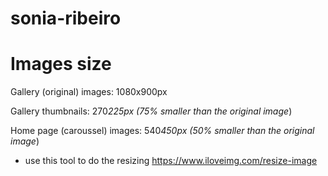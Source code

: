 # sonia-ribeiro

# Images size

Gallery (original) images: 1080x900px

Gallery thumbnails: 270*225px (75% smaller than the original image*)

Home page (caroussel) images: 540*450px (50% smaller than the original image*)


* use this tool to do the resizing 
https://www.iloveimg.com/resize-image
